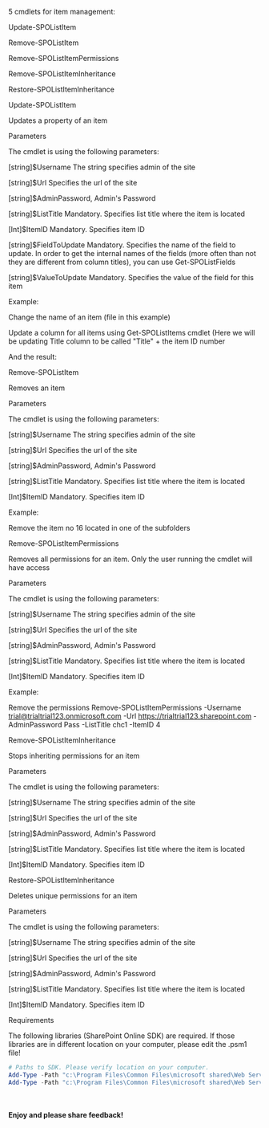 5 cmdlets for item management:

Update-SPOListItem

Remove-SPOListItem

Remove-SPOListItemPermissions

Remove-SPOListItemInheritance

Restore-SPOListItemInheritance

 

Update-SPOListItem

Updates a property of an item

Parameters

 

The cmdlet is using the following parameters:

 [string]$Username
The string specifies admin of the site

[string]$Url
Specifies the url of the site

[string]$AdminPassword, 
Admin's Password

[string]$ListTitle
Mandatory. Specifies list title where the item is located

[Int]$ItemID
Mandatory. Specifies item ID

[string]$FieldToUpdate
Mandatory. Specifies the name of the field to update. In order to get the internal names of the fields (more often than not they are different from column titles), you can use Get-SPOListFields

[string]$ValueToUpdate
Mandatory. Specifies the value of the field for this item

 

Example:

 

Change the name of an item (file in this example)


 

Update a column for all items using Get-SPOListItems cmdlet
(Here we will be updating Title column to be called "Title" + the item ID number


 

And the result:



 

 

 

 

 

 

 

 

 

Remove-SPOListItem

 Removes an item

 

Parameters

 

The cmdlet is using the following parameters:

 [string]$Username
The string specifies admin of the site

[string]$Url
Specifies the url of the site

[string]$AdminPassword, 
Admin's Password

[string]$ListTitle
Mandatory. Specifies list title where the item is located

[Int]$ItemID
Mandatory. Specifies item ID

 

Example:

 

Remove the item no 16 located in one of the subfolders


 

 

 

 

 

 

 

 

Remove-SPOListItemPermissions

 Removes all permissions for an item. Only the user running the cmdlet will have access

 

Parameters

 

The cmdlet is using the following parameters:

 [string]$Username
The string specifies admin of the site

[string]$Url
Specifies the url of the site

[string]$AdminPassword, 
Admin's Password

[string]$ListTitle
Mandatory. Specifies list title where the item is located

[Int]$ItemID
Mandatory. Specifies item ID

 

Example:

 

Remove the permissions
Remove-SPOListItemPermissions -Username trial@trialtrial123.onmicrosoft.com -Url https://trialtrial123.sharepoint.com -AdminPassword Pass -ListTitle chc1 -ItemID 4

 



 

 

 

 

Remove-SPOListItemInheritance

Stops inheriting permissions for an item

 

Parameters

 

The cmdlet is using the following parameters:

 [string]$Username
The string specifies admin of the site

[string]$Url
Specifies the url of the site

[string]$AdminPassword, 
Admin's Password

[string]$ListTitle
Mandatory. Specifies list title where the item is located

[Int]$ItemID
Mandatory. Specifies item ID

 

 

 

Restore-SPOListItemInheritance

Deletes unique permissions for an item

 

Parameters

 

The cmdlet is using the following parameters:

 [string]$Username
The string specifies admin of the site

[string]$Url
Specifies the url of the site

[string]$AdminPassword, 
Admin's Password

[string]$ListTitle
Mandatory. Specifies list title where the item is located

[Int]$ItemID
Mandatory. Specifies item ID

 

 

 

 

 

 

 

Requirements

 

The following libraries (SharePoint Online SDK) are required. If those libraries are in different location on your computer, please edit the .psm1 file!

 

```PowerShell
# Paths to SDK. Please verify location on your computer. 
Add-Type -Path "c:\Program Files\Common Files\microsoft shared\Web Server Extensions\15\ISAPI\Microsoft.SharePoint.Client.dll"  
Add-Type -Path "c:\Program Files\Common Files\microsoft shared\Web Server Extensions\15\ISAPI\Microsoft.SharePoint.Client.Runtime.dll" 
```


 <br/><br/>
<b>Enjoy and please share feedback!</b>
 

 
